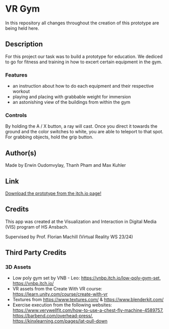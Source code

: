 # VR Gym
In this repository all changes throughout the creation of this prototype are being held here.

## Description
For this project our task was to build a prototype for education. We dediced to go for fitness and training in how to excert certain equipment in the gym.

### Features
* an instruction about how to do each equipment and their respective workout
* playing and placing with grabbable weight for immersion
* an astonishing view of the buildings from within the gym

### Controls
By holding the A / X button, a ray will cast. Once you direct it towards the ground and the color switches to white, you are able to teleport to that spot.
For grabbing objects, hold the grip button.

## Author(s)
Made by Erwin Oudomvylay, Thanh Pham and Max Kuhler

## Link

<a href="https://saluji.itch.io/vr-gym">Download the prototype from the itch.io page!</a>

## Credits
This app was created at the Visualization and Interaction in Digital Media (VIS) program of HS Ansbach. 

Supervised by Prof. Florian Machill (Virtual Reality WS 23/24)

## Third Party Credits

### 3D Assets
* Low poly gym set by VNB - Leo: https://vnbp.itch.io/low-poly-gym-set, https://vnbp.itch.io/
* VR assets from the Create With VR course: https://learn.unity.com/course/create-with-vr
* Textures from https://www.textures.com/ & https://www.blenderkit.com/
* Exercise execution from the following websites: https://www.verywellfit.com/how-to-use-a-chest-fly-machine-4589757, https://barbend.com/overhead-press/, https://kinxlearning.com/pages/lat-pull-down
